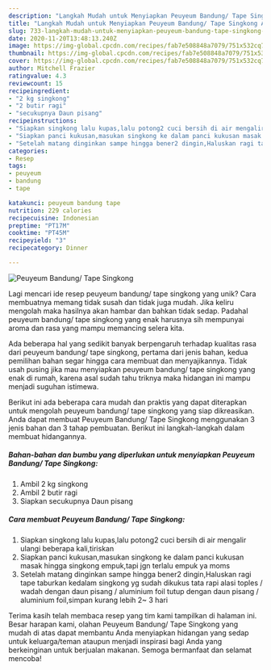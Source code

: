 ```yaml
---
description: "Langkah Mudah untuk Menyiapkan Peuyeum Bandung/ Tape Singkong Anti Gagal"
title: "Langkah Mudah untuk Menyiapkan Peuyeum Bandung/ Tape Singkong Anti Gagal"
slug: 733-langkah-mudah-untuk-menyiapkan-peuyeum-bandung-tape-singkong-anti-gagal
date: 2020-11-20T13:48:13.240Z
image: https://img-global.cpcdn.com/recipes/fab7e508848a7079/751x532cq70/peuyeum-bandung-tape-singkong-foto-resep-utama.jpg
thumbnail: https://img-global.cpcdn.com/recipes/fab7e508848a7079/751x532cq70/peuyeum-bandung-tape-singkong-foto-resep-utama.jpg
cover: https://img-global.cpcdn.com/recipes/fab7e508848a7079/751x532cq70/peuyeum-bandung-tape-singkong-foto-resep-utama.jpg
author: Mitchell Frazier
ratingvalue: 4.3
reviewcount: 15
recipeingredient:
- "2 kg singkong"
- "2 butir ragi"
- "secukupnya Daun pisang"
recipeinstructions:
- "Siapkan singkong lalu kupas,lalu potong2 cuci bersih di air mengalir ulangi beberapa kali,tiriskan"
- "Siapkan panci kukusan,masukan singkong ke dalam panci kukusan masak hingga singkong empuk,tapi jgn terlalu empuk ya moms"
- "Setelah matang dinginkan sampe hingga bener2 dingin,Haluskan ragi tape taburkan kedalam singkong yg sudah dikukus tata rapi alasi toples / wadah dengan daun pisang / aluminium foil tutup dengan daun pisang / aluminium foil,simpan kurang lebih 2~ 3 hari"
categories:
- Resep
tags:
- peuyeum
- bandung
- tape

katakunci: peuyeum bandung tape 
nutrition: 229 calories
recipecuisine: Indonesian
preptime: "PT17M"
cooktime: "PT45M"
recipeyield: "3"
recipecategory: Dinner

---
```



![Peuyeum Bandung/ Tape Singkong](https://img-global.cpcdn.com/recipes/fab7e508848a7079/751x532cq70/peuyeum-bandung-tape-singkong-foto-resep-utama.jpg)

Lagi mencari ide resep peuyeum bandung/ tape singkong yang unik? Cara membuatnya memang tidak susah dan tidak juga mudah. Jika keliru mengolah maka hasilnya akan hambar dan bahkan tidak sedap. Padahal peuyeum bandung/ tape singkong yang enak harusnya sih mempunyai aroma dan rasa yang mampu memancing selera kita.



Ada beberapa hal yang sedikit banyak berpengaruh terhadap kualitas rasa dari peuyeum bandung/ tape singkong, pertama dari jenis bahan, kedua pemilihan bahan segar hingga cara membuat dan menyajikannya. Tidak usah pusing jika mau menyiapkan peuyeum bandung/ tape singkong yang enak di rumah, karena asal sudah tahu triknya maka hidangan ini mampu menjadi suguhan istimewa.


Berikut ini ada beberapa cara mudah dan praktis yang dapat diterapkan untuk mengolah peuyeum bandung/ tape singkong yang siap dikreasikan. Anda dapat membuat Peuyeum Bandung/ Tape Singkong menggunakan 3 jenis bahan dan 3 tahap pembuatan. Berikut ini langkah-langkah dalam membuat hidangannya.

<!--inarticleads1-->

##### Bahan-bahan dan bumbu yang diperlukan untuk menyiapkan Peuyeum Bandung/ Tape Singkong:

1. Ambil 2 kg singkong
1. Ambil 2 butir ragi
1. Siapkan secukupnya Daun pisang




<!--inarticleads2-->

##### Cara membuat Peuyeum Bandung/ Tape Singkong:

1. Siapkan singkong lalu kupas,lalu potong2 cuci bersih di air mengalir ulangi beberapa kali,tiriskan
1. Siapkan panci kukusan,masukan singkong ke dalam panci kukusan masak hingga singkong empuk,tapi jgn terlalu empuk ya moms
1. Setelah matang dinginkan sampe hingga bener2 dingin,Haluskan ragi tape taburkan kedalam singkong yg sudah dikukus tata rapi alasi toples / wadah dengan daun pisang / aluminium foil tutup dengan daun pisang / aluminium foil,simpan kurang lebih 2~ 3 hari




Terima kasih telah membaca resep yang tim kami tampilkan di halaman ini. Besar harapan kami, olahan Peuyeum Bandung/ Tape Singkong yang mudah di atas dapat membantu Anda menyiapkan hidangan yang sedap untuk keluarga/teman ataupun menjadi inspirasi bagi Anda yang berkeinginan untuk berjualan makanan. Semoga bermanfaat dan selamat mencoba!
